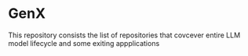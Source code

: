 # GenX
This repository consists the list of repositories that covcever entire LLM model lifecycle and some exiting appplications
